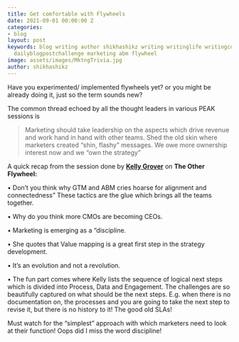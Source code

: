 ```yaml
---
title: Get comfortable with Flywheels
date: 2021-09-01 00:00:00 Z
categories:
- blog
layout: post
keywords: blog writing author shikhashikz writing writinglife writingcommunity dailyblogpost
  dailyblogpostchallenge marketing abm flywheel
image: assets/images/MktngTrivia.jpg
author: shikhashikz
---
```


Have you experimented/ implemented flywheels yet? or you might be already doing it, just so the term sounds new?

The common thread echoed by all the thought leaders in various PEAK sessions is

>Marketing should take leadership on the aspects which drive revenue and work hand in hand with other teams. Shed the old skin where marketers created “shin, flashy” messages. We owe more ownership interest now and we “own the strategy”
>
A quick recap from the session done by **[Kelly Grover](https://www.linkedin.com/in/kelly-owen-grover-m-b-a-91657115/)** on **The Other Flywheel:**

•	Don’t you think why GTM and ABM cries hoarse for alignment and connectedness” These tactics are the glue which brings all the teams together.

•	Why do you think more CMOs are becoming CEOs.

•	Marketing is emerging as a “discipline.

•	She quotes that Value mapping is a great first step in the strategy development.

•	It’s an evolution and not a revolution.

•	The fun part comes where Kelly lists the sequence of logical next steps which is divided into Process, Data and Engagement. The challenges are so beautifully captured on what should be the next steps. E.g. when there is no documentation on, the processes and you are going to take the next step to revise it, but there is no history to it! The good old SLAs!

Must watch for the “simplest” approach with which marketers need to look at their function! Oops did I miss the word discipline! 
